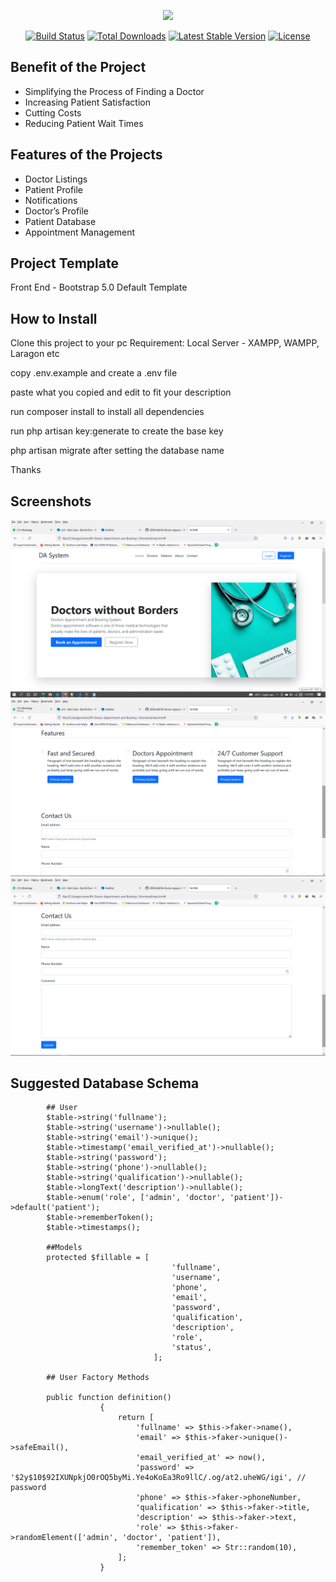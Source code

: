 <p align="center"><a href="https://laravel.com" target="_blank"><img src="https://raw.githubusercontent.com/laravel/art/master/logo-lockup/5%20SVG/2%20CMYK/1%20Full%20Color/laravel-logolockup-cmyk-red.svg" width="400"></a></p>

<p align="center">
<a href="https://travis-ci.org/laravel/framework"><img src="https://travis-ci.org/laravel/framework.svg" alt="Build Status"></a>
<a href="https://packagist.org/packages/laravel/framework"><img src="https://img.shields.io/packagist/dt/laravel/framework" alt="Total Downloads"></a>
<a href="https://packagist.org/packages/laravel/framework"><img src="https://img.shields.io/packagist/v/laravel/framework" alt="Latest Stable Version"></a>
<a href="https://packagist.org/packages/laravel/framework"><img src="https://img.shields.io/packagist/l/laravel/framework" alt="License"></a>
</p>

## Benefit of the Project

-   Simplifying the Process of Finding a Doctor
-   Increasing Patient Satisfaction
-   Cutting Costs
-   Reducing Patient Wait Times

## Features of the Projects

-   Doctor Listings
-   Patient Profile
-   Notifications
-   Doctor’s Profile
-   Patient Database
-   Appointment Management

## Project Template

Front End - Bootstrap 5.0 Default Template

## How to Install

Clone this project to your pc
Requirement: Local Server - XAMPP, WAMPP, Laragon etc

copy .env.example and create a .env file

paste what you copied and edit to fit your description

run composer install to install all dependencies

run php artisan key:generate to create the base key

php artisan migrate after setting the database name

Thanks
## Screenshots

<img src="Screenshot (102).png" alt="screenshot">
<img src="Screenshot (103).png" alt="screenshot">
<img src="Screenshot (104).png" alt="screenshot">


## Suggested Database Schema
            ## User
            $table->string('fullname');
            $table->string('username')->nullable();
            $table->string('email')->unique();
            $table->timestamp('email_verified_at')->nullable();
            $table->string('password');
            $table->string('phone')->nullable();
            $table->string('qualification')->nullable();
            $table->longText('description')->nullable();
            $table->enum('role', ['admin', 'doctor', 'patient'])->default('patient');
            $table->rememberToken();
            $table->timestamps();

            ##Models
            protected $fillable = [
                                        'fullname',
                                        'username',
                                        'phone',
                                        'email',
                                        'password',
                                        'qualification',
                                        'description',
                                        'role',
                                        'status',
                                    ];

            ## User Factory Methods

            public function definition()
                        {
                            return [
                                'fullname' => $this->faker->name(),
                                'email' => $this->faker->unique()->safeEmail(),
                                'email_verified_at' => now(),
                                'password' => '$2y$10$92IXUNpkjO0rOQ5byMi.Ye4oKoEa3Ro9llC/.og/at2.uheWG/igi', // password
                                'phone' => $this->faker->phoneNumber,
                                'qualification' => $this->faker->title,
                                'description' => $this->faker->text,
                                'role' => $this->faker->randomElement(['admin', 'doctor', 'patient']),
                                'remember_token' => Str::random(10),
                            ];
                        }